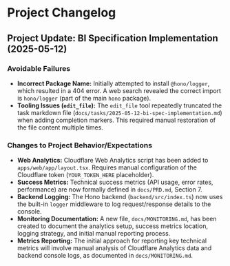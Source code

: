 # Project Changelog

## Project Update: BI Specification Implementation (2025-05-12)

### Avoidable Failures
- **Incorrect Package Name:** Initially attempted to install `@hono/logger`, which resulted in a 404 error. A web search revealed the correct import is `hono/logger` (part of the main `hono` package).
- **Tooling Issues (`edit_file`):** The `edit_file` tool repeatedly truncated the task markdown file (`docs/tasks/2025-05-12-bi-spec-implementation.md`) when adding completion markers. This required manual restoration of the file content multiple times.

### Changes to Project Behavior/Expectations
- **Web Analytics:** Cloudflare Web Analytics script has been added to `apps/web/app/layout.tsx`. Requires manual configuration of the Cloudflare token (`YOUR_TOKEN_HERE` placeholder).
- **Success Metrics:** Technical success metrics (API usage, error rates, performance) are now formally defined in `docs/PRD.md`, Section 7.
- **Backend Logging:** The Hono backend (`backend/src/index.ts`) now uses the built-in `logger` middleware to log request/response details to the console.
- **Monitoring Documentation:** A new file, `docs/MONITORING.md`, has been created to document the analytics setup, success metrics location, logging strategy, and initial manual reporting process.
- **Metrics Reporting:** The initial approach for reporting key technical metrics will involve manual analysis of Cloudflare Analytics data and backend console logs, as documented in `docs/MONITORING.md`. 